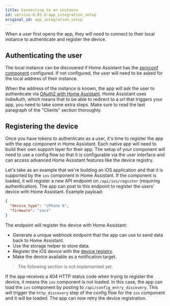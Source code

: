 ```yaml
---
title: Connecting to an instance
id: version-0.83.0-app_integration_setup
original_id: app_integration_setup
---
```


When a user first opens the app, they will need to connect to their local instance to authenticate and register the device.

## Authenticating the user

The local instance can be discovered if Home Assistant has the [zeroconf component] configured. If not configured, the user will need to be asked for the local address of their instance.

When the address of the instance is known, the app will ask the user to authenticate via [OAuth2 with Home Assistant]. Home Assistant uses IndieAuth, which means that to be able to redirect to a url that triggers your app, you need to take some extra steps. Make sure to read the last paragraph of the "Clients" section thoroughly.

## Registering the device

Once you have tokens to authenticate as a user, it's time to register the app with the app component in Home Assistant. Each native app will need to build their own support layer for their app. The setup of your component will need to use a config flow so that it is configurable via the user interface and can access advanced Home Assistant features like the device registry.

Let's take as an example that we're building an iOS application and that it is supported by the `ios` component in Home Assistant. If the component is loaded, it will register a new API endpoint on `/api/ios/register` (requiring authentication). The app can post to this endpoint to register the users' device with Home Assistant. Example payload:

```json
{
  "device_type": "iPhone 6",
  "firmware": "zxcx"
}
```

The endpoint will register the device with Home Assistant:

 - Generate a unique webhook endpoint that the app can use to send data back to Home Assistant.
 - Use the storage helper to store data.
 - Register the iOS device with the [device registry](device_registry_index).
 - Make the device available as a notification target.

> The following section is not implemented yet.

If the app receives a 404 HTTP status code when trying to register the device, it means the `ios` component is not loaded. In this case, the app can load the `ios` component by posting to `/api/config_entry_discovery`. This will trigger the `http_discovery` step of the config flow for the `ios` component and it will be loaded. The app can now retry the device registration.

[zeroconf component]: https://www.home-assistant.io/components/zeroconf
[OAuth2 with Home Assistant]: auth_api
